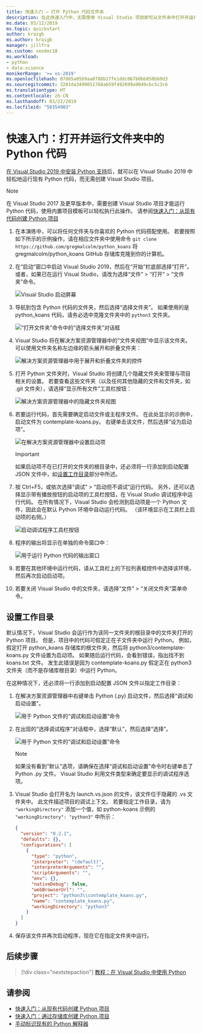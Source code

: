 ```yaml
---
title: 快速入门 — 打开 Python 代码文件夹
description: 在此快速入门中，无需使用 Visual Studio 项目即可从文件夹中打开并运行 Python 代码（仅限 Visual Studio 2019）。
ms.date: 03/12/2019
ms.topic: quickstart
author: kraigb
ms.author: kraigb
manager: jillfra
ms.custom: seodec18
ms.workload:
- python
- data-science
monikerRange: '>= vs-2019'
ms.openlocfilehash: 07865a05b9aa8788b27fe1ddc067b0bb858bb9d3
ms.sourcegitcommit: 3201da3499051768ab59f492699a9049cbc5c3c6
ms.translationtype: HT
ms.contentlocale: zh-CN
ms.lasthandoff: 03/22/2019
ms.locfileid: "58354903"
---
```

# <a name="quickstart-open-and-run-python-code-in-a-folder"></a>快速入门：打开并运行文件夹中的 Python 代码

[在 Visual Studio 2019 中安装 Python 支持](installing-python-support-in-visual-studio.md)后，就可以在 Visual Studio 2019 中轻松地运行现有 Python 代码，而无需创建 Visual Studio 项目。

> [!Note]
> 在 Visual Studio 2017 及更早版本中，需要创建 Visual Studio 项目才能运行 Python 代码，使用内置项目模板可以轻松执行此操作。 请参阅[快速入门：从现有代码创建 Python 项目](quickstart-01-python-in-visual-studio-project-from-existing-code.md)

1. 在本演练中，可以将任何文件夹与你喜欢的 Python 代码搭配使用。 若要按照如下所示的示例操作，请在相应文件夹中使用命令 `git clone https://github.com/gregmalcolm/python_koans` 将 gregmalcolm/python_koans GitHub 存储库克隆到你的计算机。

1. 在“启动”窗口中启动 Visual Studio 2019，然后在“开始”栏底部选择“打开”。 或者，如果已在运行 Visual Studio，请改为选择“文件” > “打开” > “文件夹”命令。

    ![Visual Studio 启动屏幕](media/quickstart-open-folder/01-open-local-folder.png)

1. 导航到包含 Python 代码的文件夹，然后选择“选择文件夹”。 如果使用的是 python_koans 代码，请务必选中克隆文件夹中的 `python3` 文件夹。

    ![“打开文件夹”命令中的“选择文件夹”对话框](media/quickstart-open-folder/02-select-folder.png)

1. Visual Studio 将在解决方案资源管理器中的“文件夹视图”中显示该文件夹。 可以使用文件夹名称左边缘的箭头展开和折叠文件夹：

    ![解决方案资源管理器中用于展开和折叠文件夹的控件](media/quickstart-open-folder/03-expand-collapse-folders.png)

1. 打开 Python 文件夹时，Visual Studio 将创建几个隐藏文件夹来管理与项目相关的设置。 若要查看这些文件夹（以及任何其他隐藏的文件和文件夹，如 .git  文件夹），请选择“显示所有文件”工具栏按钮：

    ![解决方案资源管理器中的隐藏文件夹视图](media/quickstart-open-folder/05-view-hidden-folders.png)

1. 若要运行代码，首先需要确定启动文件或主程序文件。 在此处显示的示例中，启动文件为 contemplate-koans.py。 右键单击该文件，然后选择“设为启动项”。

    ![在解决方案资源管理器中设置启动项](media/quickstart-open-folder/06-set-as-startup-item-command.png)

    > [!Important]
    > 如果启动项不在已打开的文件夹的根目录中，还必须将一行添加到启动配置 JSON 文件中，如[设置工作目录](#set-a-working-directory)部分中所述。

1. 按 Ctrl+F5，或依次选择“调试” > “启动但不调试”运行代码。 另外，还可以选择显示带有播放按钮的启动项的工具栏按钮，在 Visual Studio 调试程序中运行代码。 在所有情况下，Visual Studio 会检测到启动项是一个 Python 文件，因此会在默认 Python 环境中自动运行代码。 （该环境显示在工具栏上启动项的右侧。）

    ![启动调试程序工具栏按钮](media/quickstart-open-folder/07-start-debug-toolbar.png)

1. 程序的输出将显示在单独的命令窗口中：

    ![用于运行 Python 代码的输出窗口](media/quickstart-open-folder/08-result-window.png)

1. 若要在其他环境中运行代码，请从工具栏上的下拉列表框控件中选择该环境，然后再次启动启动项。

1. 若要关闭 Visual Studio 中的文件夹，请选择“文件” > “关闭文件夹”菜单命令。

## <a name="set-a-working-directory"></a>设置工作目录

默认情况下，Visual Studio 会运行作为该同一文件夹的根目录中的文件夹打开的 Python 项目。 但是，项目中的代码可假定正在子文件夹中运行 Python。 例如，假定打开 python_koans 存储库的根文件夹，然后将 python3/contemplate-koans.py 文件设置为启动项。 如果随后运行代码，会看到错误，指出找不到 koans.txt 文件。 发生此错误是因为 contemplate-koans.py 假定正在 python3  文件夹（而不是存储库根目录）中运行 Python。

在这种情况下，还必须将一行添加到启动配置 JSON 文件以指定工作目录：

1. 在解决方案资源管理器中右键单击 Python (.py) 启动文件，然后选择“调试和启动设置”。

    ![用于 Python 文件的“调试和启动设置”命令](media/quickstart-open-folder/09-debug-launch-settings-menu-command.png)

1. 在出现的“选择调试程序”对话框中，选择“默认”，然后选择“选择”。

    ![用于 Python 文件的“调试和启动设置”命令](media/quickstart-open-folder/10-select-debugger.png)

    > [!Note]
    > 如果没有看到“默认”选项，请确保在选择“调试和启动设置”命令时右键单击了 Python .py 文件。 Visual Studio 利用文件类型来确定要显示的调试程序选项。

1. Visual Studio 会打开名为 launch.vs.json 的文件，该文件位于隐藏的 .vs 文件夹中。 此文件描述项目的调试上下文。 若要指定工作目录，请为 `"workingDirectory"` 添加一个值，如 python-koans 示例的 `"workingDirectory": "python3"` 中所示：

    ```json
    {
      "version": "0.2.1",
      "defaults": {},
      "configurations": [
        {
          "type": "python",
          "interpreter": "(default)",
          "interpreterArguments": "",
          "scriptArguments": "",
          "env": {},
          "nativeDebug": false,
          "webBrowserUrl": "",
          "project": "python3\\contemplate_koans.py",
          "name": "contemplate_koans.py",
          "workingDirectory": "python3"
        }
      ]
    }
    ```

1. 保存该文件并再次启动程序，现在它在指定文件夹中运行。

## <a name="next-steps"></a>后续步骤

> [!div class="nextstepaction"]
> [教程：在 Visual Studio 中使用 Python](tutorial-working-with-python-in-visual-studio-step-01-create-project.md)

## <a name="see-also"></a>请参阅

- [快速入门：从现有代码创建 Python 项目](quickstart-01-python-in-visual-studio-project-from-existing-code.md)
- [快速入门：通过存储库创建 Python 项目](quickstart-03-python-in-visual-studio-project-from-repository.md)
- [手动标识现有的 Python 解释器](managing-python-environments-in-visual-studio.md#manually-identify-an-existing-environment)
